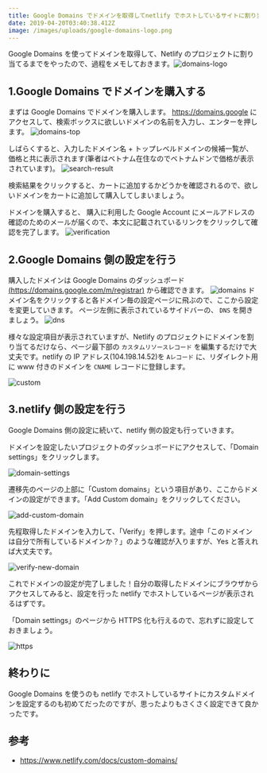 ```yaml
---
title: Google Domains でドメインを取得してnetlify でホストしているサイトに割り当てる
date: 2019-04-20T03:40:38.412Z
image: /images/uploads/google-domains-logo.png
---
```


Google Domains を使ってドメインを取得して、Netlify のプロジェクトに割り当てるまでをやったので、過程をメモしておきます。![domains-logo](/images/uploads/google-domains-logo.png "domains-logo")

## 1.Google Domains でドメインを購入する

まずは Google Domains でドメインを購入します。
<https://domains.google> にアクセスして、検索ボックスに欲しいドメインの名前を入力し、エンターを押します。
![domains-top](/images/uploads/_2019-04-20_10_59_56.png "domains-top")

しばらくすると、入力したドメイン名 + トップレベルドメインの候補一覧が、価格と共に表示されます(筆者はベトナム在住なのでベトナムドンで価格が表示されています)。
![search-result](/images/uploads/2019-04-20-11.00.30.png "search-result")

検索結果をクリックすると、カートに追加するかどうかを確認されるので、欲しいドメインをカートに追加して購入してしまいましょう。

ドメインを購入すると、 購入に利用した Google Account にメールアドレスの確認のためのメールが届くので、本文に記載されているリンクをクリックして確認を完了します。
![verification](/images/uploads/_2019-04-20_11_22_41.png "verification")

## 2.Google Domains 側の設定を行う

購入したドメインは Google Domains のダッシュボード[(https://domains.google.com/m/registrar)]("https://domains.google.com/m/registrar") から確認できます。
![domains](/images/uploads/2019-04-20-11.30.24.png "domains")
ドメイン名をクリックすると各ドメイン毎の設定ページに飛ぶので、ここから設定を変更していきます。
ページ左側に表示されているサイドバーの、 `DNS` を開きましょう。
![dns](/images/uploads/2019-04-20-11.30.41.png "dns")

様々な設定項目が表示されていますが、Netlify のプロジェクトにドメインを割り当てるだけなら、ページ最下部の `カスタムリソースレコード` を編集するだけで大丈夫です。netlify の IP アドレス(104.198.14.52)を `Aレコード` に、リダイレクト用に www 付きのドメインを `CNAME` レコードに登録します。

![custom](/images/uploads/_2019-04-20_11_31_54.png "custom")

## 3.netlify 側の設定を行う

Google Domains 側の設定に続いて、netlify 側の設定も行っていきます。

ドメインを設定したいプロジェクトのダッシュボードにアクセスして、「Domain settings」をクリックします。

![domain-settings](/images/uploads/_2019-04-20_12_04_52.png "domain-settings")

遷移先のページの上部に「Custom domains」という項目があり、ここからドメインの設定ができます。「Add Custom domain」をクリックしてください。

![add-custom-domain](/images/uploads/_2019-04-20_14_12_03.png "add-custom-domain")

先程取得したドメインを入力して、「Verify」を押します。途中「このドメインは自分で所有しているドメインか？」のような確認が入りますが、Yes と答えれば大丈夫です。

![verify-new-domain](/images/uploads/2019-04-20-14.12.20.png "verify-new-domain")

これでドメインの設定が完了しました！自分の取得したドメインにブラウザからアクセスしてみると、設定を行った netlify でホストしているページが表示されるはずです。

「Domain settings」のページから HTTPS 化も行えるので、忘れずに設定しておきましょう。

![https](/images/uploads/2019-04-20-14.34.56.png "https")

## 終わりに

Google Domains を使うのも netlify でホストしているサイトにカスタムドメインを設定するのも初めてだったのですが、思ったよりもさくさく設定できて良かったです。

## 参考

- <https://www.netlify.com/docs/custom-domains/>
